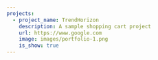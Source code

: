 ```yaml
---
projects:
  - project_name: TrendHorizon
    description: A sample shopping cart project
    url: https://www.google.com
    image: images/portfolio-1.png
    is_show: true
---
```

